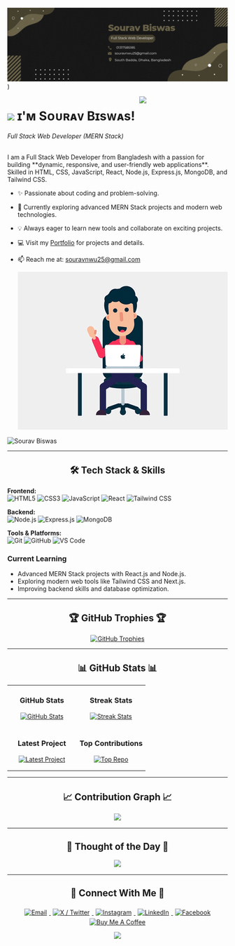<!--Banner-->
![Sourav Biswas Banner](https://github.com/sagor233/sagor233/blob/cea25730bc04e06ecd728bfa51955dc6e03e22f3/Sourav%20Biswas.gif))

<!--Night Owl image-->
<div>
  <img align="right" width="40%" src="https://owlbertsio-resized.s3.amazonaws.com/Popper.psd.full.png">
</div>

<!--Header Name-->
# <img src="https://emojis.slackmojis.com/emojis/images/1531849430/4246/blob-sunglasses.gif?1531849430" width="30"/> ɪ'ᴍ Sᴏᴜʀᴀᴠ Bɪsᴡᴀs! 
*Full Stack Web Developer (MERN Stack)*  
<br /> 

<!--Start Intro-->               
<p align="left">
I am a Full Stack Web Developer from Bangladesh with a passion for building **dynamic, responsive, and user-friendly web applications**. Skilled in HTML, CSS, JavaScript, React, Node.js, Express.js, MongoDB, and Tailwind CSS.
</p>

- ✨ Passionate about coding and problem-solving.
- 🌱 Currently exploring advanced MERN Stack projects and modern web technologies.
- 💡 Always eager to learn new tools and collaborate on exciting projects.
- 💻 Visit my [Portfolio](https://sagor233.github.io/Portfolio/) for projects and details.
- 📫 Reach me at: [souravnwu25@gmail.com](mailto:souravnwu25@gmail.com)

  ![Sourav Biswas Banner](https://github.com/sagor233/sagor233/blob/61b44b2ae21a93c1daa22729b63b19eca8f0d2c1/gif.gif)

<!--Profile Count Badge-->
<p align="left">
  <img src="https://komarev.com/ghpvc/?username=sagor233&label=Profile%20views&color=770677&style=for-the-badge&logo=star" alt="Sourav Biswas" style="padding-right:20px;" />
</p>

---

<!--Tech Stack Section-->       
<h2 align="center">🛠️ Tech Stack & Skills</h2> 

<p align="left">
  <!--Frontend-->
  <strong>Frontend:</strong><br>
  <img src="https://img.shields.io/badge/HTML5-E34F26?style=for-the-badge&logo=html5&logoColor=white" alt="HTML5"/>
  <img src="https://img.shields.io/badge/CSS3-1572B6?style=for-the-badge&logo=css3&logoColor=white" alt="CSS3"/>
  <img src="https://img.shields.io/badge/JavaScript-F7DF1E?style=for-the-badge&logo=javascript&logoColor=black" alt="JavaScript"/>
  <img src="https://img.shields.io/badge/React-61DAFB?style=for-the-badge&logo=react&logoColor=black" alt="React"/>
  <img src="https://img.shields.io/badge/TailwindCSS-38B2AC?style=for-the-badge&logo=tailwind-css&logoColor=white" alt="Tailwind CSS"/>
</p>

<p align="left">
  <!--Backend-->
  <strong>Backend:</strong><br>
  <img src="https://img.shields.io/badge/Node.js-43853D?style=for-the-badge&logo=node.js&logoColor=white" alt="Node.js"/>
  <img src="https://img.shields.io/badge/Express.js-404D59?style=for-the-badge" alt="Express.js"/>
  <img src="https://img.shields.io/badge/MongoDB-4EA94B?style=for-the-badge&logo=mongodb&logoColor=white" alt="MongoDB"/>
</p>

<p align="left">
  <!--Tools-->
  <strong>Tools & Platforms:</strong><br>
  <img src="https://img.shields.io/badge/Git-F05033?style=for-the-badge&logo=git&logoColor=white" alt="Git"/>
  <img src="https://img.shields.io/badge/GitHub-100000?style=for-the-badge&logo=github&logoColor=white" alt="GitHub"/>
  <img src="https://img.shields.io/badge/VS%20Code-0078D4?style=for-the-badge&logo=visual%20studio%20code&logoColor=white" alt="VS Code"/>
</p>

<h3 align="left">Current Learning</h3>
<ul align="left">
  <li>Advanced MERN Stack projects with React.js and Node.js.</li>
  <li>Exploring modern web tools like Tailwind CSS and Next.js.</li>
  <li>Improving backend skills and database optimization.</li>
</ul>

---

<!--Trophies Section-->   
<h2 align="center">🏆 GitHub Trophies 🏆</h2>
<p align="center">
  <a href="https://github.com/sagor233">
    <picture>
      <source media="(prefers-color-scheme: dark)" srcset="https://github-profile-trophy.vercel.app/?username=sagor233&no-bg=true&row=2&column=6&margin-w=20&margin-h=20&theme=monokai">
      <source media="(prefers-color-scheme: light)" srcset="https://github-profile-trophy.vercel.app/?username=sagor233&no-bg=true&row=2&column=6&margin-w=20&margin-h=20">
      <img alt="GitHub Trophies" src="https://github-profile-trophy.vercel.app/?username=sagor233&no-bg=true&no-frame=true&row=2&column=6&margin-w=20&margin-h=20">
    </picture>
  </a>
</p>

---

<!--GitHub Stats Table--> 
<h2 align="center">📊 GitHub Stats 📊</h2>

<table width="100%">
  <tr>
    <td width="50%">
      <h3 align="center"><strong>GitHub Stats</strong></h3>
      <p align="center">
        <a href="https://github.com/sagor233">
          <img align="center" src="https://github-readme-stats.vercel.app/api?username=sagor233&count_private=true&show_icons=true&theme=nightowl" alt="GitHub Stats" />
        </a>
      </p>
    </td>
    <td width="50%">
      <h3 align="center"><strong>Streak Stats</strong></h3>
      <p align="center">
        <a href="https://github.com/sagor233">
          <img align="center" src="https://streak-stats.demolab.com?user=sagor233&theme=nightowl" alt="Streak Stats" />
        </a>
      </p>
    </td>
  </tr>
  <tr>
    <td width="50%">
      <h3 align="center"><strong>Latest Project</strong></h3>
      <p align="center">
        <a href="https://github.com/sagor233/Assienment2">
          <img align="center" width="470" src="https://github-readme-stats.vercel.app/api/pin/?username=sagor233&repo=Assienment2&theme=nightowl" alt="Latest Project" />
        </a>
      </p>
    </td>
    <td width="50%">
      <h3 align="center"><strong>Top Contributions</strong></h3>
      <p align="center">
        <a href="https://github.com/sagor233">
          <img align="center" src="https://github-contributor-stats.vercel.app/api?username=sagor233&limit=2&theme=nightowl" alt="Top Repo" />
        </a>
      </p>
    </td>
  </tr>
</table>

---

<!--Contribution Graph-->
<h2 align="center">📈 Contribution Graph 📈</h2>
<div align="center">
    <img src="https://github-readme-activity-graph.vercel.app/graph?username=sagor233&bg_color=220a28&color=ffffff&line=c56a90&point=ffeb95&area=false" border-radius="15">
</div>

---

<!--Dynamic Quote card-->
<h2 align="center">🌟 Thought of the Day 🌟</h2>
<p align="center">
    <img src="https://readme-daily-quotes.vercel.app/api?author=Eleanor%20Roosevelt&quote=Happiness%20is%20not%20a%20goal...it's%20a%20by-product%20of%20a%20life%20well%20lived.&theme=dark&bg_color=220a28&author_color=ffeb95&accent_color=c56a90">
</p>

---

<!--Contact Section--> 
<!--Contact Section--> 
<h2 align="center">🤝 Connect With Me 🤝 </h2>
<div align="center">

  <!-- Email -->
  <a href="mailto:souravnwu25@gmail.com" target="_blank">
    <img src="https://cdn-icons-png.flaticon.com/512/732/732200.png" width=50 height=50 alt="Email" style="margin:5px;" />
  </a>

  <!-- X / Twitter -->
  <a href="https://x.com/sourav_biswas" target="_blank">
    <img src="https://cdn-icons-png.flaticon.com/512/733/733579.png" width=50 height=50 alt="X / Twitter" style="margin:5px;" />
  </a>

  <!-- Instagram -->
  <a href="https://www.instagram.com/sourav_biswas" target="_blank">
    <img src="https://cdn-icons-png.flaticon.com/512/2111/2111463.png" width=50 height=50 alt="Instagram" style="margin:5px;" />
  </a>

  <!-- LinkedIn -->
  <a href="https://www.linkedin.com/in/sourav-biswas-dev" target="_blank">
    <img src="https://cdn-icons-png.flaticon.com/512/145/145807.png" width=50 height=50 alt="LinkedIn" style="margin:5px;" />
  </a>

  <!-- Facebook -->
  <a href="https://www.facebook.com/sourav.biswasdrz" target="_blank">
    <img src="https://cdn-icons-png.flaticon.com/512/733/733547.png" width=50 height=50 alt="Facebook" style="margin:5px;" />
  </a>

</div>

<!--Buy me a coffee-->
<div align="center">
  <a href="https://www.buymeacoffee.com/SouravBiswas" target="_blank">
    <img src="https://cdn.buymeacoffee.com/buttons/v2/default-yellow.png" alt="Buy Me A Coffee" style="height: 40px !important;width: 200px !important;" >
  </a>
</div>


<!--Footer--> 
<p align="center">
  <img src="https://capsule-render.vercel.app/api?type=waving&color=gradient&height=65&section=footer"/>
</p>
